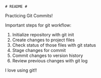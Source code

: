 	# README #

Practicing Git Commits!

Important steps for git workflow:

1. Initialize repository with git init
2. Create changes to project files
3. Check status of those files with git status
4. Stage changes for commit
5. Commit changes to version history
6. Review previous changes with git log

I love using git!!
